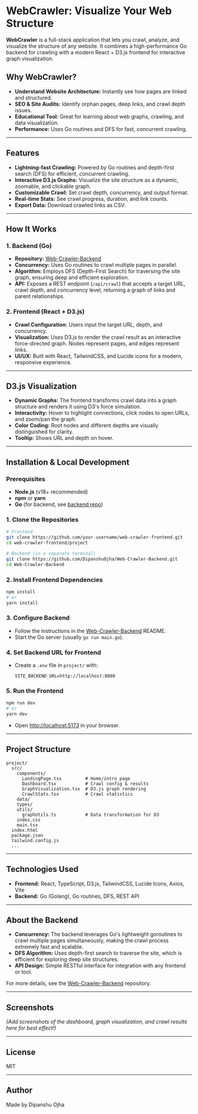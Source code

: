 # WebCrawler: Visualize Your Web Structure

**WebCrawler** is a full-stack application that lets you crawl, analyze, and visualize the structure of any website. It combines a high-performance Go backend for crawling with a modern React + D3.js frontend for interactive graph visualization.

## Why WebCrawler?

- **Understand Website Architecture:** Instantly see how pages are linked and structured.
- **SEO & Site Audits:** Identify orphan pages, deep links, and crawl depth issues.
- **Educational Tool:** Great for learning about web graphs, crawling, and data visualization.
- **Performance:** Uses Go routines and DFS for fast, concurrent crawling.

---

## Features

- **Lightning-fast Crawling:** Powered by Go routines and depth-first search (DFS) for efficient, concurrent crawling.
- **Interactive D3.js Graphs:** Visualize the site structure as a dynamic, zoomable, and clickable graph.
- **Customizable Crawl:** Set crawl depth, concurrency, and output format.
- **Real-time Stats:** See crawl progress, duration, and link counts.
- **Export Data:** Download crawled links as CSV.

---

## How It Works

### 1. Backend (Go)

- **Repository:** [Web-Crawler-Backend](https://github.com/DipanshuOjha/Web-Crawler-Backend)
- **Concurrency:** Uses Go routines to crawl multiple pages in parallel.
- **Algorithm:** Employs DFS (Depth-First Search) for traversing the site graph, ensuring deep and efficient exploration.
- **API:** Exposes a REST endpoint (`/api/crawl`) that accepts a target URL, crawl depth, and concurrency level, returning a graph of links and parent relationships.

### 2. Frontend (React + D3.js)

- **Crawl Configuration:** Users input the target URL, depth, and concurrency.
- **Visualization:** Uses D3.js to render the crawl result as an interactive force-directed graph. Nodes represent pages, and edges represent links.
- **UI/UX:** Built with React, TailwindCSS, and Lucide icons for a modern, responsive experience.

---

## D3.js Visualization

- **Dynamic Graphs:** The frontend transforms crawl data into a graph structure and renders it using D3's force simulation.
- **Interactivity:** Hover to highlight connections, click nodes to open URLs, and zoom/pan the graph.
- **Color Coding:** Root nodes and different depths are visually distinguished for clarity.
- **Tooltip:** Shows URL and depth on hover.

---

## Installation & Local Development

### Prerequisites

- **Node.js** (v18+ recommended)
- **npm** or **yarn**
- **Go** (for backend, see [backend repo](https://github.com/DipanshuOjha/Web-Crawler-Backend))

### 1. Clone the Repositories

```bash
# Frontend
git clone https://github.com/your-username/web-crawler-frontend.git
cd web-crawler-frontend/project

# Backend (in a separate terminal)
git clone https://github.com/DipanshuOjha/Web-Crawler-Backend.git
cd Web-Crawler-Backend
```

### 2. Install Frontend Dependencies

```bash
npm install
# or
yarn install
```

### 3. Configure Backend

- Follow the instructions in the [Web-Crawler-Backend](https://github.com/DipanshuOjha/Web-Crawler-Backend) README.
- Start the Go server (usually `go run main.go`).

### 4. Set Backend URL for Frontend

- Create a `.env` file in `project/` with:
  ```
  VITE_BACKEND_URL=http://localhost:8080
  ```

### 5. Run the Frontend

```bash
npm run dev
# or
yarn dev
```

- Open [http://localhost:5173](http://localhost:5173) in your browser.

---

## Project Structure

```
project/
  src/
    components/
      LandingPage.tsx         # Home/intro page
      Dashboard.tsx           # Crawl config & results
      GraphVisualization.tsx  # D3.js graph rendering
      CrawlStats.tsx          # Crawl statistics
    data/
    types/
    utils/
      graphUtils.ts           # Data transformation for D3
    index.css
    main.tsx
  index.html
  package.json
  tailwind.config.js
  ...
```

---

## Technologies Used

- **Frontend:** React, TypeScript, D3.js, TailwindCSS, Lucide Icons, Axios, Vite
- **Backend:** Go (Golang), Go routines, DFS, REST API

---

## About the Backend

- **Concurrency:** The backend leverages Go's lightweight goroutines to crawl multiple pages simultaneously, making the crawl process extremely fast and scalable.
- **DFS Algorithm:** Uses depth-first search to traverse the site, which is efficient for exploring deep site structures.
- **API Design:** Simple RESTful interface for integration with any frontend or tool.

For more details, see the [Web-Crawler-Backend](https://github.com/DipanshuOjha/Web-Crawler-Backend) repository.

---

## Screenshots

*(Add screenshots of the dashboard, graph visualization, and crawl results here for best effect!)*

---

## License

MIT

---

## Author

Made by Dipanshu Ojha 